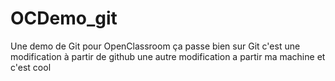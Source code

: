 # OCDemo_git
Une demo de Git pour OpenClassroom
ça passe bien sur Git
c'est une modification à partir de github
une autre modification a partir ma machine et c'est cool
